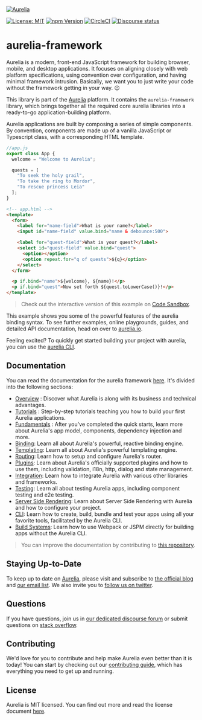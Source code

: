 <p>
  <a href="https://aurelia.io/" target="_blank">
    <img alt="Aurelia" src="https://aurelia.io/styles/images/aurelia.svg">
  </a>
</p>

[![License: MIT](https://img.shields.io/badge/License-MIT-yellow.svg)](https://opensource.org/licenses/MIT)
[![npm Version](https://img.shields.io/npm/v/aurelia-framework.svg)](https://www.npmjs.com/package/aurelia-framework)
[![CircleCI](https://circleci.com/gh/aurelia/framework.svg?style=shield)](https://circleci.com/gh/aurelia/framework)
[![Discourse status](https://img.shields.io/discourse/https/meta.discourse.org/status.svg)](https://discourse.aurelia.io)

# aurelia-framework

Aurelia is a modern, front-end JavaScript framework for building browser, mobile, and desktop applications. It focuses on aligning closely with web platform specifications, using convention over configuration, and having minimal framework intrusion. Basically, we want you to just write your code without the framework getting in your way. :wink:

This library is part of the [Aurelia](http://www.aurelia.io/) platform. It contains the `aurelia-framework` library, which brings together all the required core aurelia libraries into a ready-to-go application-building platform.

Aurelia applications are built by composing a series of simple components. By convention, components are made up of a vanilla JavaScript or Typescript class, with a corresponding HTML template. 

```js
//app.js
export class App {
  welcome = "Welcome to Aurelia";

  quests = [
    "To seek the holy grail",
    "To take the ring to Mordor",
    "To rescue princess Leia"
  ];
}
```

```html
<!-- app.html -->
<template>
  <form>
    <label for="name-field">What is your name?</label>
    <input id="name-field" value.bind="name & debounce:500">

    <label for="quest-field">What is your quest?</label>
    <select id="quest-field" value.bind="quest">
      <option></option>
      <option repeat.for="q of quests">${q}</option>
    </select>
  </form>

  <p if.bind="name">${welcome}, ${name}!</p>
  <p if.bind="quest">Now set forth ${quest.toLowerCase()}!</p>
</template>
```

> Check out the interactive version of this example on [Code Sandbox](https://codesandbox.io/s/l7p0nqjy17).

This example shows you some of the powerful features of the aurelia binding syntax. To see further examples, online playgrounds, guides, and detailed API documentation, head on over to [aurelia.io](https://aurelia.io).

Feeling excited? To quickly get started building your project with aurelia, you can use the [aurelia CLI](https://aurelia.io/docs/cli/basics).

## Documentation

You can read the documentation for the aurelia framework [here](http://aurelia.io/docs). It's divided into the following sections:

* [Overview](https://aurelia.io/docs/) : Discover what Aurelia is along with its business and technical advantages.
* [Tutorials](https://aurelia.io/docs/tutorials) : Step-by-step tutorials teaching you how to build your first Aurelia applications.
* [Fundamentals](https://aurelia.io/docs/) : After you've completed the quick starts, learn more about Aurelia's app model, components, dependency injection and more.
* [Binding](https://aurelia.io/docs/binding): Learn all about Aurelia's powerful, reactive binding engine.
* [Templating](https://aurelia.io/docs/binding): Learn all about Aurelia's powerful templating engine.
* [Routing](https://aurelia.io/docs/routing): Learn how to setup and configure Aurelia's router.
* [Plugins](https://aurelia.io/docs/plugins): Learn about Aurelia's officially supported plugins and how to use them, including validation, i18n, http, dialog and state management.
* [Integration](https://aurelia.io/docs/integration): Learn how to integrate Aurelia with various other libraries and frameworks.
* [Testing](https://aurelia.io/docs/testing): Learn all about testing Aurelia apps, including component testing and e2e testing.
* [Server Side Rendering](https://aurelia.io/docs/ssr): Learn about Server Side Rendering with Aurelia and how to configure your project.
* [CLI](https://aurelia.io/docs/cli): Learn how to create, build, bundle and test your apps using all your favorite tools, facilitated by the Aurelia CLI.
* [Build Systems](https://aurelia.io/docs/build-systems): Learn how to use Webpack or JSPM directly for building apps without the Aurelia CLI.
  
> You can improve the documentation by contributing to [this repository](https://github.com/aurelia/documentation).

## Staying Up-to-Date

To keep up to date on [Aurelia](http://www.aurelia.io/), please visit and subscribe to [the official blog](http://blog.aurelia.io/) and [our email list](http://eepurl.com/ces50j). We also invite you to [follow us on twitter](https://twitter.com/aureliaeffect).

## Questions

If you have questions, join us in [our dedicated discourse forum](https://discourse.aurelia.io/) or submit questions on [stack overflow](http://stackoverflow.com/search?q=aurelia).

## Contributing

We'd love for you to contribute and help make Aurelia even better than it is today! You can start by checking out our [contributing guide](CONTRIBUTING.md), which has everything you need to get up and running.

## License 

Aurelia is MIT licensed. You can find out more and read the license document [here](LICENSE).
